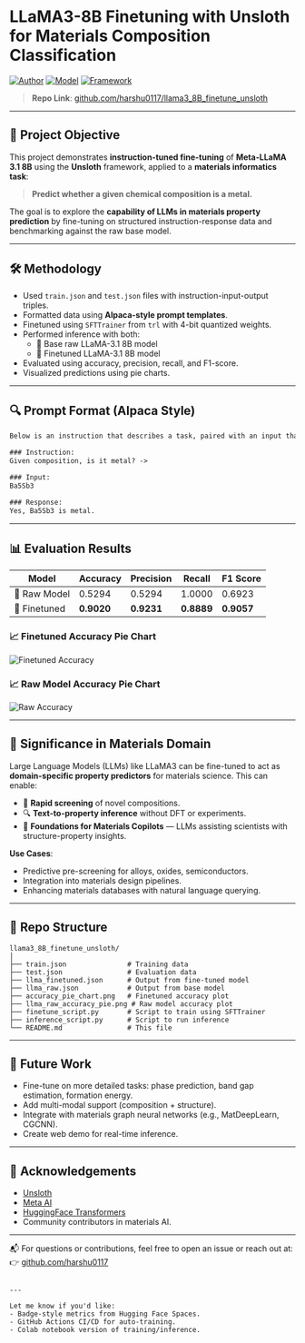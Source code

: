 # LLaMA3-8B Finetuning with Unsloth for Materials Composition Classification

[![Author](https://img.shields.io/badge/Author-harshu0117-blue)](https://github.com/harshu0117)
[![Model](https://img.shields.io/badge/Model-LLaMA3--8B-green)](https://huggingface.co/meta-llama)
[![Framework](https://img.shields.io/badge/Unsloth-Finetuning%20Made%20Easy-orange)](https://github.com/unslothai/unsloth)

> **Repo Link**: [github.com/harshu0117/llama3_8B_finetune_unsloth](https://github.com/harshu0117/llama3_8B_finetune_unsloth)

---

## 📌 Project Objective

This project demonstrates **instruction-tuned fine-tuning** of **Meta-LLaMA 3.1 8B** using the **Unsloth** framework, applied to a **materials informatics task**:  
> **Predict whether a given chemical composition is a metal.**

The goal is to explore the **capability of LLMs in materials property prediction** by fine-tuning on structured instruction-response data and benchmarking against the raw base model.

---

## 🛠️ Methodology

- Used `train.json` and `test.json` files with instruction-input-output triples.
- Formatted data using **Alpaca-style prompt templates**.
- Finetuned using `SFTTrainer` from `trl` with 4-bit quantized weights.
- Performed inference with both:
  - 🔹 Base raw LLaMA-3.1 8B model
  - 🔸 Finetuned LLaMA-3.1 8B model
- Evaluated using accuracy, precision, recall, and F1-score.
- Visualized predictions using pie charts.

---

## 🔍 Prompt Format (Alpaca Style)

```txt
Below is an instruction that describes a task, paired with an input that provides further context. Write a response that appropriately completes the request.

### Instruction:
Given composition, is it metal? ->

### Input:
Ba5Sb3

### Response:
Yes, Ba5Sb3 is metal.
````

---

## 📊 Evaluation Results

| Model        | Accuracy   | Precision  | Recall     | F1 Score   |
| ------------ | ---------- | ---------- | ---------- | ---------- |
| 🔹 Raw Model | 0.5294     | 0.5294     | 1.0000     | 0.6923     |
| 🔸 Finetuned | **0.9020** | **0.9231** | **0.8889** | **0.9057** |

### 📈 Finetuned Accuracy Pie Chart

![Finetuned Accuracy](llma_raw_accuracy_pie.png)

### 📈 Raw Model Accuracy Pie Chart

![Raw Accuracy](accuracy_pie_chart.png)

---

## 🧪 Significance in Materials Domain

Large Language Models (LLMs) like LLaMA3 can be fine-tuned to act as **domain-specific property predictors** for materials science. This can enable:

* 🚀 **Rapid screening** of novel compositions.
* 🔍 **Text-to-property inference** without DFT or experiments.
* 🤖 **Foundations for Materials Copilots** — LLMs assisting scientists with structure-property insights.

**Use Cases**:

* Predictive pre-screening for alloys, oxides, semiconductors.
* Integration into materials design pipelines.
* Enhancing materials databases with natural language querying.

---

## 📂 Repo Structure

```
llama3_8B_finetune_unsloth/
│
├── train.json               # Training data
├── test.json                # Evaluation data
├── llma_finetuned.json      # Output from fine-tuned model
├── llma_raw.json            # Output from base model
├── accuracy_pie_chart.png   # Finetuned accuracy plot
├── llma_raw_accuracy_pie.png # Raw model accuracy plot
├── finetune_script.py       # Script to train using SFTTrainer
├── inference_script.py      # Script to run inference
└── README.md                # This file
```

---

## 🚀 Future Work

* Fine-tune on more detailed tasks: phase prediction, band gap estimation, formation energy.
* Add multi-modal support (composition + structure).
* Integrate with materials graph neural networks (e.g., MatDeepLearn, CGCNN).
* Create web demo for real-time inference.

---

## 🤝 Acknowledgements

* [Unsloth](https://github.com/unslothai/unsloth)
* [Meta AI](https://ai.meta.com/)
* [HuggingFace Transformers](https://huggingface.co/docs/transformers)
* Community contributors in materials AI.

---

📬 For questions or contributions, feel free to open an issue or reach out at:
👉 [github.com/harshu0117](https://github.com/harshu0117)

```

---

Let me know if you'd like:
- Badge-style metrics from Hugging Face Spaces.
- GitHub Actions CI/CD for auto-training.
- Colab notebook version of training/inference.
```
